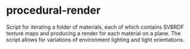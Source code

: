 # procedural-render

Script for iterating a folder of materials, each of which contains SVBRDF texture maps and producing a render for each material on a plane.
The script allows for variations of environment lighting and light orientations.
